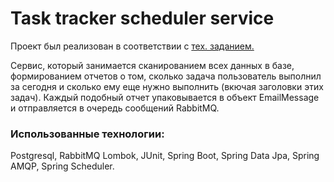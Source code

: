  <h1>Task tracker scheduler service</h1>
<p>
  Проект был реализован в соответствии с 
  <a href="https://zhukovsd.github.io/java-backend-learning-course/Projects/TaskTracker/">
     тех. заданием.
  </a>
</p>
<p>
   Сервис, который занимается сканированием всех данных в базе, формированием отчетов о том, сколько
   задача пользователь выполнил за сегодня и сколько ему еще нужно выполнить (вкючая заголовки этих задач).
   Каждый подобный отчет упаковывается в объект EmailMessage и отправляется в очередь сообщений RabbitMQ.
</p>
<h3>Использованные технологии:</h3>
<p>
  Postgresql, RabbitMQ Lombok, JUnit, Spring Boot, Spring Data Jpa, Spring AMQP, Spring Scheduler.
</p>
